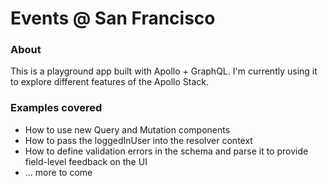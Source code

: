 # Events @ San Francisco

### About

This is a playground app built with Apollo + GraphQL. I'm currently using
it to explore
different
features of the Apollo Stack.

### Examples covered

* How to use new Query and Mutation components
* How to pass the loggedInUser into the resolver context
* How to define validation errors in the schema and parse it to provide
  field-level
  feedback on
  the UI
* ... more to come

